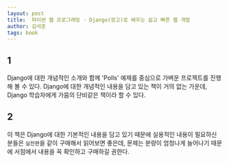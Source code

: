 ```yaml
---
layout: post
title:  파이썬 웹 프로그래밍 - Django(장고)로 배우는 쉽고 빠른 웹 개발
author: 김석훈
tags: book
---
```


## 1
Django에 대한 개념적인 소개와 함께 'Polls' 예제를 중심으로 가벼운 프로젝트를 진행해 볼 수 있다. Django에 대한 개념적인 내용을 담고 있는 책이 거의 없는 가운데, Django 학습자에게 가뭄의 단비같은 책이라 할 수 있다.

## 2
이 책은 Django에 대한 기본적인 내용을 담고 있기 때문에 실용적인 내용이 필요하신 분들은 `실전편`을 같이 구매해서 읽어보면 좋은데, 문제는 분량이 엄청나게 늘어나기 때문에 서점에서 내용을 꼭 확인하고 구매하길 권한다.


